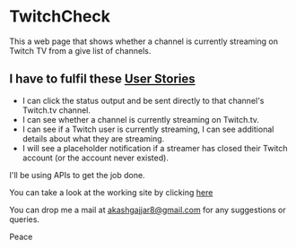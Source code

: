 # TwitchCheck

This a web page that shows whether a channel is currently streaming on Twitch TV from a give list of channels.  

## I have to fulfil these [User Stories](https://en.wikipedia.org/wiki/User_story)  

- I can click the status output and be sent directly to that channel's Twitch.tv channel.  
- I can see whether a channel is currently streaming on Twitch.tv.  
- I can see if a Twitch user is currently streaming, I can see additional details about what they are streaming.  
- I will see a placeholder notification if a streamer has closed their Twitch account (or the account never existed).  

I'll be using APIs to get the job done.  

You can take a look at the working site by clicking [here](https://twitchcheck-6bdaa.firebaseapp.com)   

You can drop me a mail at akashgajjar8@gmail.com for any suggestions or queries.  

Peace  
